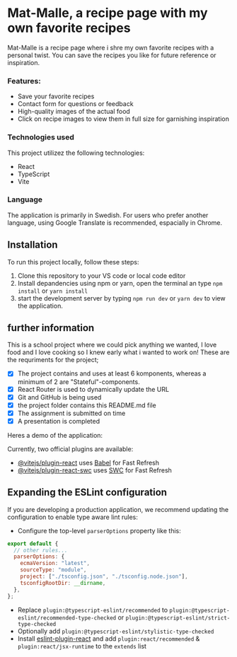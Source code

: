 # Mat-Malle, a recipe page with my own favorite recipes

Mat-Malle is a recipe page where i shre my own favorite recipes with a personal twist. You can save the recipes you like for future reference or inspiration.

### Features:

- Save your favorite recipes
- Contact form for questions or feedback
- High-quality images of the actual food
- Click on recipe images to view them in full size for garnishing inspiration

### Technologies used

This project utilizez the following technologies:

- React
- TypeScript
- Vite

### Language

The application is primarily in Swedish. For users who prefer another language, using Google Translate is recommended, espacially in Chrome.

## Installation

To run this project locally, follow these steps:

1. Clone this repository to your VS code or local code editor
2. Install depandencies using npm or yarn, open the terminal an type `npm install` or `yarn install`
3. start the development server by typing `npm run dev` or `yarn dev` to view the application.

## further information

This is a school project where we could pick anything we wanted, I love food and I love cooking so I knew early what i wanted to work on!
These are the requriments for the project;

- [x] The project contains and uses at least 6 komponents, whereas a minimum of 2 are "Stateful"-components.
- [x] React Router is used to dynamically update the URL
- [x] Git and GitHub is being used
- [x] the project folder contains this README.md file
- [x] The assignment is submitted on time
- [x] A presentation is completed

Heres a demo of the application:

Currently, two official plugins are available:

- [@vitejs/plugin-react](https://github.com/vitejs/vite-plugin-react/blob/main/packages/plugin-react/README.md) uses [Babel](https://babeljs.io/) for Fast Refresh
- [@vitejs/plugin-react-swc](https://github.com/vitejs/vite-plugin-react-swc) uses [SWC](https://swc.rs/) for Fast Refresh

## Expanding the ESLint configuration

If you are developing a production application, we recommend updating the configuration to enable type aware lint rules:

- Configure the top-level `parserOptions` property like this:

```js
export default {
  // other rules...
  parserOptions: {
    ecmaVersion: "latest",
    sourceType: "module",
    project: ["./tsconfig.json", "./tsconfig.node.json"],
    tsconfigRootDir: __dirname,
  },
};
```

- Replace `plugin:@typescript-eslint/recommended` to `plugin:@typescript-eslint/recommended-type-checked` or `plugin:@typescript-eslint/strict-type-checked`
- Optionally add `plugin:@typescript-eslint/stylistic-type-checked`
- Install [eslint-plugin-react](https://github.com/jsx-eslint/eslint-plugin-react) and add `plugin:react/recommended` & `plugin:react/jsx-runtime` to the `extends` list
